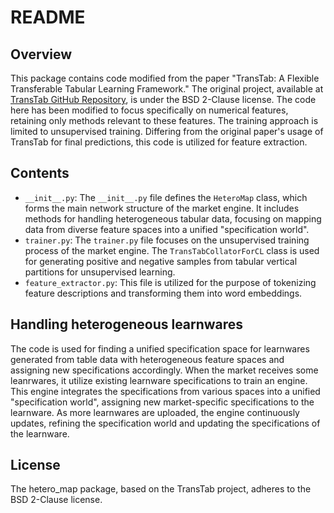 # README

## Overview

This package contains code modified from the paper "TransTab: A Flexible Transferable Tabular Learning Framework." The original project, available at [TransTab GitHub Repository](https://github.com/RyanWangZf/transtab), is under the BSD 2-Clause license. The code here has been modified to focus specifically on numerical features, retaining only methods relevant to these features. The training approach is limited to unsupervised training. Differing from the original paper's usage of TransTab for final predictions, this code is utilized for feature extraction.

## Contents

- `__init__.py`: The `__init__.py` file defines the `HeteroMap` class, which forms the main network structure of the market engine. It includes methods for handling heterogeneous tabular data, focusing on mapping data from diverse feature spaces into a unified "specification world".
- `trainer.py`: The `trainer.py` file focuses on the unsupervised training process of the market engine. The `TransTabCollatorForCL` class is used for generating positive and negative samples from tabular vertical partitions for unsupervised learning.
- `feature_extractor.py`: This file is utilized for the purpose of tokenizing feature descriptions and transforming them into word embeddings.

## Handling heterogeneous learnwares

The code is used for finding a unified specification space for learnwares generated from table data with heterogeneous feature spaces and assigning new specifications accordingly. When the market receives some leanrwares, it utilize existing learnware specifications to train an engine. This engine integrates the specifications from various spaces into a unified "specification world", assigning new market-specific specifications to the learnware. As more learnwares are uploaded, the engine continuously updates, refining the specification world and updating the specifications of the learnware.

## License

The hetero_map package, based on the TransTab project, adheres to the BSD 2-Clause license.